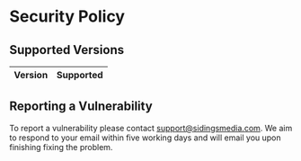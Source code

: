 <!-- 
SPDX-FileCopyrightText: Copyright (c) 2021 Matthew Nickson 

SPDX-License-Identifier: CC-BY-SA-4.0
-->
# Security Policy

## Supported Versions

| Version | Supported          |
| ------- | ------------------ |

## Reporting a Vulnerability

To report a vulnerability please contact [support@sidingsmedia.com](mailto:support@sidingsmedia.com?subject=Vulnerability%20-%20Railway%20Controller). We aim to respond to your email within five working days and will email you upon finishing fixing the problem.

